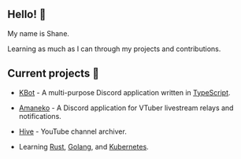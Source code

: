## Hello! 👋

My name is Shane.

Learning as much as I can through my projects and contributions.

## Current projects 🔧

- [KBot](https://github.com/KBot-discord/KBot) - A multi-purpose Discord application written in [TypeScript](https://www.typescriptlang.org/).

- [Amaneko](https://github.com/killbasa/Amaneko) - A Discord application for VTuber livestream relays and notifications.

- [Hive](https://github.com/killbasa/hive) - YouTube channel archiver.

- Learning [Rust](https://www.rust-lang.org/), [Golang](https://go.dev/), and [Kubernetes](https://kubernetes.io/).
